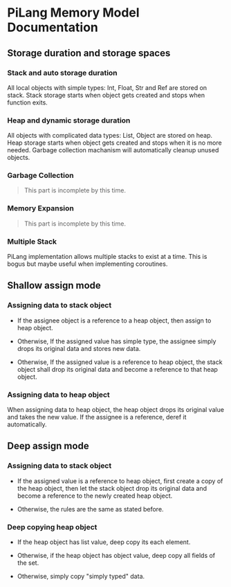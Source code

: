 # PiLang Memory Model Documentation

## Storage duration and storage spaces
### Stack and auto storage duration
All local objects with simple types: Int, Float, Str and Ref are stored
on stack. Stack storage starts when object gets created and stops when
function exits.

### Heap and dynamic storage duration
All objects with complicated data types: List, Object are stored on 
heap. Heap storage starts when object gets created and stops when it is
no more needed. Garbage collection machanism will automatically cleanup
unused objects.

### Garbage Collection
> This part is incomplete by this time.

### Memory Expansion
> This part is incomplete by this time.

### Multiple Stack
PiLang implementation allows multiple stacks to exist at a time. This is
bogus but maybe useful when implementing coroutines.

## Shallow assign mode
### Assigning data to stack object
* If the assignee object is a reference to a heap object, then assign 
to heap object.

* Otherwise, If the assigned value has simple type, the assignee simply
drops its original data and stores new data.

* Otherwise, If the assigned value is a reference to heap object, the
stack object shall drop its original data and become a reference to that
heap object.

### Assigning data to heap object
When assigning data to heap object, the heap object drops its original
value and takes the new value. If the assignee is a reference, deref it
automatically.

## Deep assign mode
### Assigning data to stack object
* If the assigned value is a reference to heap object, first
create a copy of the heap object, then let the stack object drop its 
original data and become a reference to the newly created heap object.

* Otherwise, the rules are the same as stated before.

### Deep copying heap object
* If the heap object has list value, deep copy its each element.

* Otherwise, if the heap object has object value, deep copy all fields
of the set.

* Otherwise, simply copy "simply typed" data.
